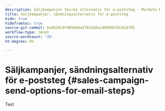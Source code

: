```yaml
---
description: Säljkampanjer Skicka alternativ för e-poststeg - Marketo Docs - Produktdokumentation
title: Säljkampanjer, sändningsalternativ för e-poststeg
hide: true
hidefromtoc: true
source-git-commit: 6ad418c8f4056b9a2fb31b0ac995692f0c618795
workflow-type: tm+mt
source-wordcount: '26'
ht-degree: 0%

---
```


# Säljkampanjer, sändningsalternativ för e-poststeg {#sales-campaign-send-options-for-email-steps}

Text
